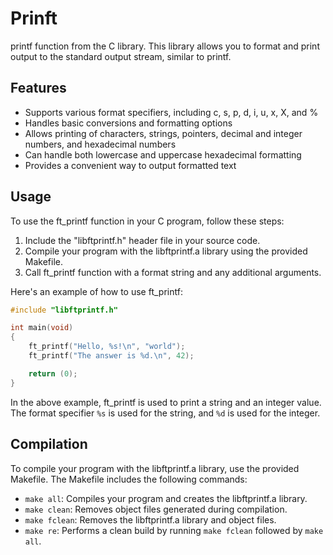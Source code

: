 # Prinft 

printf function from the C library. This library allows you to format and print output to the standard output stream, similar to printf.

## Features
- Supports various format specifiers, including c, s, p, d, i, u, x, X, and %
- Handles basic conversions and formatting options
- Allows printing of characters, strings, pointers, decimal and integer numbers, and hexadecimal numbers
- Can handle both lowercase and uppercase hexadecimal formatting
- Provides a convenient way to output formatted text

##  Usage
To use the ft_printf function in your C program, follow these steps:

1. Include the "libftprintf.h" header file in your source code.
2. Compile your program with the libftprintf.a library using the provided Makefile.
3. Call ft_printf function with a format string and any additional arguments.

Here's an example of how to use ft_printf:

```c
#include "libftprintf.h"

int main(void)
{
	ft_printf("Hello, %s!\n", "world");
	ft_printf("The answer is %d.\n", 42);

	return (0);
}
```

In the above example, ft_printf is used to print a string and an integer value. The format specifier `%s` is used for the string, and `%d` is used for the integer.

## Compilation
To compile your program with the libftprintf.a library, use the provided Makefile. The Makefile includes the following commands:

- `make all`: Compiles your program and creates the libftprintf.a library.
- `make clean`: Removes object files generated during compilation.
- `make fclean`: Removes the libftprintf.a library and object files.
- `make re`: Performs a clean build by running `make fclean` followed by `make all`.
